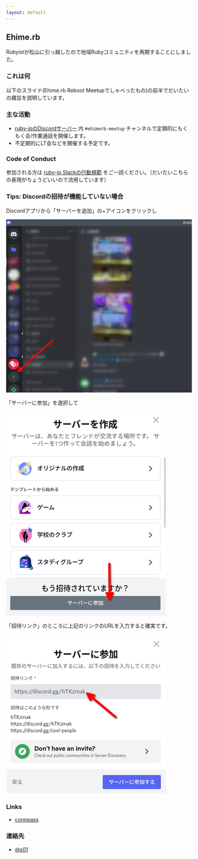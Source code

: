 ```yaml
---
layout: default
---
```


## Ehime.rb

Rubyistが松山に引っ越したので地域Rubyコミュニティを再開することにしました。

### これは何

以下のスライド(Ehime.rb Reboot Meetupでしゃべったもの)の前半でだいたいの趣旨を説明しています。

<script async class="speakerdeck-embed" data-id="91871ba20b244b5e8d9ee6c2dfbf62de" data-ratio="1.77777777777778" src="//speakerdeck.com/assets/embed.js"></script>

### 主な活動

- [ruby-jpのDiscordサーバー](https://discord.gg/P5UNajp) 内 `#ehimerb-meetup` チャンネルで定期的にもくもく会/作業通話を開催します。
- 不定期的にLT会などを開催する予定です。

### Code of Conduct

参加される方は [ruby-jp Slackの行動規範](https://ruby-jp.github.io/#code-of-conduct) をご一読ください。（だいたいこちらの表現がちょうどいいので流用しています）

### Tips: Discordの招待が機能していない場合

Discordアプリから「サーバーを追加」の+アイコンをクリックし

![](/images/Screenshot_20220928_151857.png)

「サーバーに参加」を選択して

![](/images/Screenshot_20220928_151952.png)

「招待リンク」のところに上記のリンクのURLを入力すると確実です。

![](/images/Screenshot_20220928_152031.png)

### Links

- [connpass](https://ehimerb.connpass.com/)

### 連絡先

- [@s01](https://twitter.com/s01)